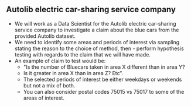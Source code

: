 ## Autolib electric car-sharing service company
* We will work as a Data Scientist for the Autolib electric car-sharing service company to investigate a claim about the blue cars from the provided Autolib dataset.
* We need to identify some areas and periods of interest via sampling stating the reason to the choice of method, then - perform hypothesis testing with regards to the claim that we will have made.
* An example of claim to test would be:
  * "Is the number of Bluecars taken in area X different than in area Y?
  * Is it greater in area X than in area Z? Etc”.
  * The selected periods of interest be either weekdays or weekends but not a mix of both.
  * You can also consider postal codes 75015 vs 75017 to some of the areas of interest.
